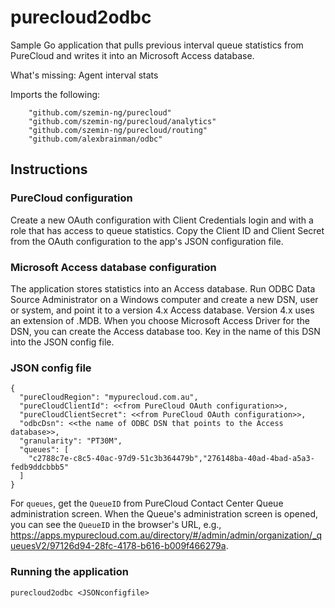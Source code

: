 # purecloud2odbc
Sample Go application that pulls previous interval queue statistics from PureCloud and writes it into an Microsoft Access database.

What's missing: Agent interval stats

Imports the following:
```
	"github.com/szemin-ng/purecloud"
	"github.com/szemin-ng/purecloud/analytics"
	"github.com/szemin-ng/purecloud/routing"
	"github.com/alexbrainman/odbc"
```

## Instructions
### PureCloud configuration
Create a new OAuth configuration with Client Credentials login and with a role that has access to queue statistics. Copy the Client ID and Client Secret from the OAuth configuration to the app's JSON configuration file.

### Microsoft Access database configuration
The application stores statistics into an Access database. Run ODBC Data Source Administrator on a Windows computer and create a new DSN, user or system, and point it to a version 4.x Access database. Version 4.x uses an extension of .MDB. When you choose Microsoft Access Driver for the DSN, you can create the Access database too. Key in the name of this DSN into the JSON config file.

### JSON config file
```
{
  "pureCloudRegion": "mypurecloud.com.au",
  "pureCloudClientId": <<from PureCloud OAuth configuration>>,
  "pureCloudClientSecret": <<from PureCloud OAuth configuration>>,
  "odbcDsn": <<the name of ODBC DSN that points to the Access database>>,
  "granularity": "PT30M",
  "queues": [
    "c2788c7e-c8c5-40ac-97d9-51c3b364479b","276148ba-40ad-4bad-a5a3-fedb9ddcbbb5"
  ]
}
```

For `queues`, get the `QueueID` from PureCloud Contact Center Queue administration screen. When the Queue's administration screen is opened, you can see the `QueueID` in the browser's URL, e.g., https://apps.mypurecloud.com.au/directory/#/admin/admin/organization/_queuesV2/97126d94-28fc-4178-b616-b009f466279a.

### Running the application
```
purecloud2odbc <JSONconfigfile>
```